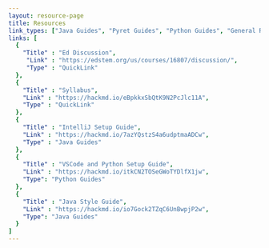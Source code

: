 ```yaml
---
layout: resource-page
title: Resources
link_types: ["Java Guides", "Pyret Guides", "Python Guides", "General Resources"]
links: [
  {
    "Title" : "Ed Discussion",
     "Link" : "https://edstem.org/us/courses/16807/discussion/",
     "Type" : "QuickLink"
  },
  {
    "Title" : "Syllabus",
    "Link" : "https://hackmd.io/eBpkkxSbQtK9N2PcJlc11A",
    "Type" : "QuickLink"
  },
  {
    "Title" : "IntelliJ Setup Guide",
    "Link" : "https://hackmd.io/7azYQstzS4a6udptmaADCw",
    "Type" : "Java Guides"
  },
  {
    "Title" : "VSCode and Python Setup Guide",
    "Link" : "https://hackmd.io/itkCN2TOSeGWoTYDlfX1jw",
    "Type": "Python Guides"
  },
  {
    "Title" : "Java Style Guide",
    "Link" : "https://hackmd.io/io7Gock2TZqC6UnBwpjP2w",
    "Type": "Java Guides"
  }
]
---
```

